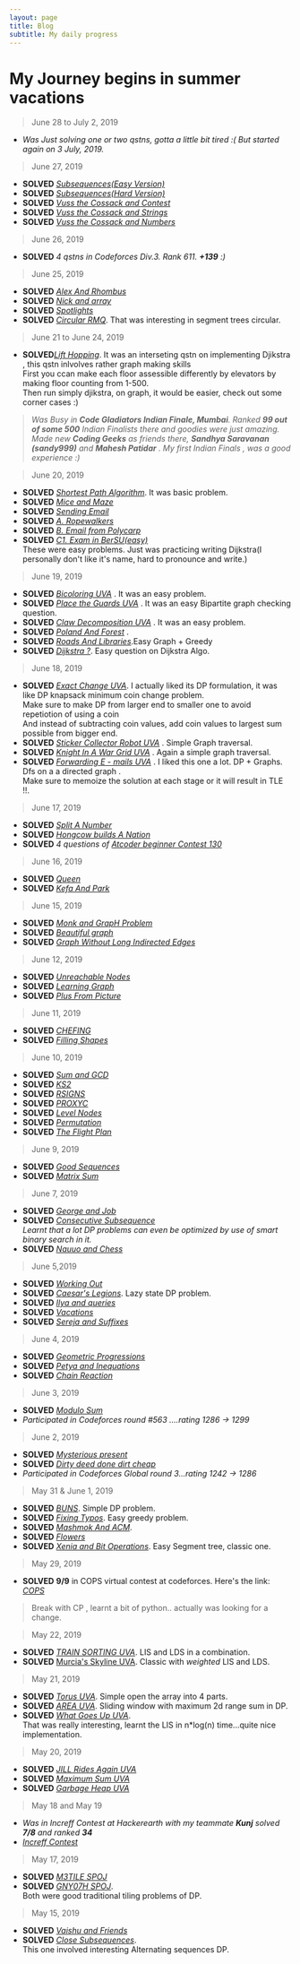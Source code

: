 ```yaml
---
layout: page
title: Blog 
subtitle: My daily progress
---
```

# My Journey begins in summer vacations

>June 28 to July 2, 2019
 - _Was Just solving one or two qstns, gotta a little bit tired :(  But started again on 3 July, 2019._

>June 27, 2019
 - **SOLVED** [_Subsequences(Easy Version)_](https://codeforces.com/problemset/problem/1183/E)
 - **SOLVED** [_Subsequences(Hard Version)_](https://codeforces.com/problemset/problem/1183/H)
 - **SOLVED** [_Vuss the Cossack and Contest_](https://codeforces.com/problemset/problem/1186/A)
 - **SOLVED** [_Vuss the Cossack and Strings_](https://codeforces.com/problemset/problem/1186/C)
 - **SOLVED** [_Vuss the Cossack and Numbers_](https://codeforces.com/problemset/problem/1186/D)

>June 26, 2019
 - **SOLVED** _4 qstns in Codeforces Div.3. Rank 611. **+139** :)_

>June 25, 2019
 - **SOLVED** [_Alex And Rhombus_](https://codeforces.com/problemset/problem/1180/A)
 - **SOLVED** [_Nick and array_](https://codeforces.com/problemset/problem/1180/B)
 - **SOLVED** [_Spotlights_](https://codeforces.com/problemset/problem/729/B)
 - **SOLVED** [_Circular RMQ_](https://codeforces.com/problemset/problem/52/C). That was interesting in segment trees circular.
 
>June 21 to June 24, 2019
 - **SOLVED**[_Lift Hopping_](https://uva.onlinejudge.org/index.php?option=com_onlinejudge&Itemid=8&page=show_problem&problem=1742). It was an interseting qstn on implementing Djikstra , this qstn inlvolves rather graph making skills  
 First you ccan make each floor assessible differently by elevators by making floor counting from 1-500.  
 Then run simply djikstra, on graph, it would be easier, check out some corner cases :)
 
> _Was Busy in **Code Gladiators Indian Finale, Mumbai**. Ranked **99 out of some 500** Indian Finalists there and goodies were             just amazing. Made new **Coding Geeks** as friends there, **Sandhya Saravanan (sandy999)** and **Mahesh Patidar** . My first Indian Finals , was a good experience :)_

>June 20, 2019
 - **SOLVED** [_Shortest Path Algorithm_](https://www.hackerearth.com/practice/algorithms/graphs/shortest-path-algorithms/practice-problems/algorithm/shortest-path-problem/). It was basic problem.
 - **SOLVED** [_Mice and Maze_](https://uva.onlinejudge.org/index.php?option=com_onlinejudge&Itemid=8&page=show_problem&problem=3553)
 - **SOLVED** [_Sending Email_](https://uva.onlinejudge.org/index.php?option=com_onlinejudge&Itemid=8&page=show_problem&problem=1927)
 - **SOLVED** [_A. Ropewalkers_](https://codeforces.com/problemset/problem/1185/A)
 - **SOLVED** [_B. Email from Polycarp_](https://codeforces.com/problemset/problem/1185/B)
 - **SOLVED** [_C1.  Exam in BerSU(easy)_](https://codeforces.com/problemset/problem/1185/C1)  
 These were easy problems. Just was practicing writing Dijkstra(I personally don't like it's name, hard to pronounce and write.)

>June 19, 2019
 - **SOLVED** [_Bicoloring UVA_](https://uva.onlinejudge.org/index.php?option=com_onlinejudge&Itemid=8&page=show_problem&problem=945) . It was an easy problem.
 - **SOLVED** [_Place the Guards UVA_](https://uva.onlinejudge.org/index.php?option=com_onlinejudge&Itemid=8&page=show_problem&problem=2021) . It was an easy Bipartite graph checking question.
 - **SOLVED** [_Claw Decomposition UVA_](https://uva.onlinejudge.org/index.php?option=com_onlinejudge&Itemid=8&page=show_problem&problem=2391) . It was an easy problem.
 - **SOLVED** [_Poland And Forest_](https://codeforces.com/problemset/problem/755/C) .
 - **SOLVED** [_Roads And Libraries_](https://www.hackerrank.com/challenges/torque-and-development/problem).Easy Graph + Greedy
 - **SOLVED** [_Dijkstra ?_](https://codeforces.com/problemset/problem/20/C). Easy question on Dijkstra Algo.

>June 18, 2019
 - **SOLVED** [_Exact Change UVA_](https://uva.onlinejudge.org/index.php?option=com_onlinejudge&Itemid=8&page=show_problem&problem=2512). I actually liked its DP formulation, it was like DP knapsack minimum coin change problem.  
   Make sure to make DP from larger end to smaller one to avoid repetiotion of using a coin  
   And instead of subtracting coin values, add coin values to largest sum possible from bigger end.
 - **SOLVED** [_Sticker Collector Robot UVA_](https://uva.onlinejudge.org/index.php?option=com_onlinejudge&Itemid=8&page=show_problem&problem=2931) . Simple Graph traversal.
 - **SOLVED** [_Knight In A War Grid UVA_](https://uva.onlinejudge.org/index.php?option=com_onlinejudge&Itemid=8&page=show_problem&problem=3057) . Again a simple graph traversal.
 - **SOLVED** [_Forwarding E - mails UVA_](https://uva.onlinejudge.org/index.php?option=com_onlinejudge&Itemid=8&page=show_problem&problem=3873) . I liked this one a lot. DP + Graphs. Dfs on a a directed graph .  
 Make sure to memoize the solution at each stage or it will result in TLE !!.
 
>June 17, 2019
 - **SOLVED** [_Split A Number_](https://codeforces.com/problemset/problem/1181/B)
 - **SOLVED** [_Hongcow builds A Nation_](https://codeforces.com/problemset/problem/744/A)
 - **SOLVED** _4 questions of_ [_Atcoder beginner Contest 130_](https://atcoder.jp/contests/abc130/tasks)
 
>June 16, 2019
 - **SOLVED** [_Queen_](https://codeforces.com/problemset/problem/1143/C)
 - **SOLVED** [_Kefa And Park_](https://codeforces.com/problemset/problem/580/C)

>June 15, 2019
 - **SOLVED** [_Monk and GrapH Problem_](https://www.hackerearth.com/practice/algorithms/graphs/depth-first-search/practice-problems/algorithm/monk-and-graph-problem/)
 - **SOLVED** [_Beautiful graph_](https://codeforces.com/problemset/problem/1093/D)
 - **SOLVED** [_Graph Without Long Indirected Edges_](https://codeforces.com/problemset/problem/1144/F)

>June 12, 2019
 - **SOLVED** [_Unreachable Nodes_](https://www.hackerearth.com/practice/algorithms/graphs/depth-first-search/practice-problems/algorithm/dfs-3/)
 - **SOLVED** [_Learning Graph_](https://www.hackerearth.com/practice/algorithms/graphs/graph-representation/practice-problems/algorithm/monk-learning-graph-3/)
 - **SOLVED** [_Plus From Picture_](https://codeforces.com/problemset/problem/1182/B)

>June 11, 2019
 - **SOLVED** [_CHEFING_](https://www.codechef.com/JUNE19B/problems/CHFING)
 - **SOLVED** [_Filling Shapes_](https://codeforces.com/problemset/problem/1182/A)

>June 10, 2019
 - **SOLVED** [_Sum and GCD_](https://www.codechef.com/JUNE19B/problems/SUMAGCD)
 - **SOLVED** [_KS2_](https://www.codechef.com/JUNE19B/problems/KS2)
 - **SOLVED** [_RSIGNS_](https://www.codechef.com/JUNE19B/problems/RSIGNS)
 - **SOLVED** [_PROXYC_](https://www.codechef.com/JUNE19B/problems/PROXYC)
 - **SOLVED** [_Level Nodes_](https://www.hackerearth.com/practice/algorithms/graphs/breadth-first-search/practice-problems/algorithm/bfs/)
 - **SOLVED** [_Permutation_](https://www.hackerearth.com/practice/algorithms/graphs/breadth-first-search/practice-problems/algorithm/t1-1-6064aa64/)
 - **SOLVED** [_The Flight Plan_](https://www.hackerearth.com/practice/algorithms/graphs/breadth-first-search/practice-problems/algorithm/traffic-light-2-ee27ba45/)

>June 9, 2019
 - **SOLVED** [_Good Sequences_](https://codeforces.com/problemset/problem/264/B)
 - **SOLVED** [_Matrix Sum_](https://www.hackerearth.com/practice/algorithms/dynamic-programming/2-dimensional/practice-problems/algorithm/dynamic-programming-2-d/)

>June 7, 2019
 - **SOLVED** [_George and Job_](https://codeforces.com/contest/467/problem/C)
 - **SOLVED** [_Consecutive Subsequence_](https://codeforces.com/contest/977/problem/F)  
   _Learnt that a lot DP problems can even be optimized by use of smart binary search in it._  
 - **SOLVED** [_Nauuo and Chess_](https://codeforces.com/contest/1173/problem/B)

>June 5,2019
 - **SOLVED** [_Working Out_](https://codeforces.com/contest/429/problem/B)
 - **SOLVED** [_Caesar's Legions_](https://codeforces.com/contest/118/problem/D). Lazy state DP problem.
 - **SOLVED** [_Ilya and queries_](https://codeforces.com/contest/313/problem/B)
 - **SOLVED** [_Vacations_](https://codeforces.com/contest/698/problem/A)
 - **SOLVED** [_Sereja and Suffixes_](https://codeforces.com/contest/368/problem/B)
 

>June 4, 2019
 - **SOLVED** [_Geometric Progressions_](https://codeforces.com/contest/567/problem/C)
 - **SOLVED** [_Petya and Inequations_](https://codeforces.com/contest/111/problem/A)
 - **SOLVED** [_Chain Reaction_](https://codeforces.com/contest/607/problem/A)

>June 3, 2019
 - **SOLVED** [_Modulo Sum_](https://codeforces.com/contest/577/problem/B)
 - _Participated in Codeforces round #563 ....rating 1286 -> 1299_

>June 2, 2019
 - **SOLVED** [_Mysterious present_](https://codeforces.com/contest/4/problem/D)
 - **SOLVED** [_Dirty deed done dirt cheap_](https://codeforces.com/contest/1148/problem/D)
 - _Participated in Codeforces Global round 3...rating 1242 -> 1286_

>May 31 & June 1, 2019
 - **SOLVED** [_BUNS_](https://codeforces.com/contest/106/problem/C). Simple DP problem.
 - **SOLVED** [_Fixing Typos_](https://codeforces.com/contest/363/problem/C). Easy greedy problem.
 - **SOLVED** [_Mashmok And ACM_](https://codeforces.com/contest/414/problem/B).
 - **SOLVED** [_Flowers_](https://codeforces.com/contest/474/problem/D)
 - **SOLVED** [_Xenia and Bit Operations_](https://codeforces.com/contest/339/problem/D). Easy Segment tree, classic one.

>May 29, 2019
 - **SOLVED** **9/9** in COPS virtual contest at codeforces. Here's the link:  
    [_COPS_](https://codeforces.com/group/kBMG2k5WAX/contest/245080)


>Break with CP , learnt a bit of python.. actually was looking for a change.

>May 22, 2019
 - **SOLVED** [_TRAIN SORTING UVA_](https://uva.onlinejudge.org/index.php?option=com_onlinejudge&Itemid=8&category=24&page=show_problem&problem=2451). LIS and LDS in a combination.
 - **SOLVED** [Murcia's Skyline UVA](https://uva.onlinejudge.org/index.php?option=com_onlinejudge&Itemid=8&category=24&page=show_problem&problem=2890). Classic with _weighted_ LIS and LDS.

>May 21, 2019
  - **SOLVED** [_Torus UVA_](https://uva.onlinejudge.org/index.php?option=com_onlinejudge&Itemid=8&category=24&page=show_problem&problem=1768). Simple open the array into 4 parts.
  - **SOLVED** [_AREA UVA_](https://uva.onlinejudge.org/index.php?option=com_onlinejudge&Itemid=8&category=24&page=show_problem&problem=3102). Sliding window with maximum 2d range sum in DP.
  - **SOLVED** [_What Goes Up UVA_](https://uva.onlinejudge.org/index.php?option=com_onlinejudge&Itemid=8&page=show_problem&category=0&problem=422&mosmsg=Submission+received+with+ID+23374082).  
  That was really interesting, learnt the LIS in n*log(n) time...quite nice implementation.

>May 20, 2019
  - **SOLVED** [_JILL Rides Again UVA_](https://uva.onlinejudge.org/index.php?option=com_onlinejudge&Itemid=8&category=24&page=show_problem&problem=448)
   - **SOLVED** [_Maximum Sum UVA_](https://uva.onlinejudge.org/index.php?option=com_onlinejudge&Itemid=8&category=24&page=show_problem&problem=44)
   - **SOLVED** [_Garbage Heap UVA_](https://uva.onlinejudge.org/index.php?option=com_onlinejudge&Itemid=8&category=24&page=show_problem&problem=1696)

>May 18 and May 19
  - _Was in Increff Contest at Hackerearth with my teammate **Kunj** solved **7/8** and ranked **34**_
  - [_Increff Contest_](https://www.hackerearth.com/challenges/test/increff-coderunner-contest-round-1-online/problems/)

>May 17, 2019
 - **SOLVED** [_M3TILE SPOJ_]( https://www.spoj.com/problems/M3TILE/)
 - **SOLVED** [_GNY07H SPOJ_](https://www.spoj.com/problems/GNY07H/).  
 Both were good traditional tiling problems of DP.

>May 15, 2019  
 - **SOLVED** [_Vaishu and Friends_](https://www.hackerearth.com/problem/algorithm/vaishu-and-best-friends/)
 - **SOLVED** [_Close Subsequences_](https://www.hackerearth.com/problem/algorithm/close-subsequences-7fa6344b/).  
 This one involved interesting Alternating sequences DP.
  
